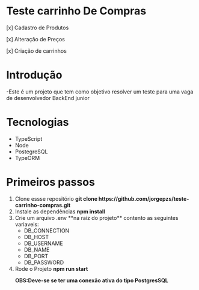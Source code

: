 # Teste carrinho De Compras

[x] Cadastro de Produtos

[x] Alteração de Preços

[x] Criação de carrinhos

# Introdução

-Este é um projeto que tem como objetivo resolver um teste para uma vaga de desenvolvedor BackEnd junior

# Tecnologias

<ul>
    <li>TypeScript</li>
    <li>Node</li>
    <li>PostegreSQL</li>
    <li>TypeORM</li>
</ul>

# Primeiros passos

<ol>
  <li>Clone essse repositório <strong>git clone https://github.com/jorgepzs/teste-carrinho-compras.git</strong></li>
  <li>Instale as dependências <strong>npm install</strong></li>
  <li>Crie um arquivo .env **na raíz do projeto** contento as seguintes variaveis:
  <ul>
    <li>DB_CONNECTION</li>
    <li>DB_HOST</li>
    <li>DB_USERNAME</li>
    <li>DB_NAME</li>
    <li>DB_PORT</li>  
    <li>DB_PASSWORD</li>
  </ul>
</li>
  <li>Rode o Projeto <strong>npm run start</strong></li>

<strong>OBS:Deve-se se ter uma conexão ativa do tipo PostgresSQL</strong>
</ol>
